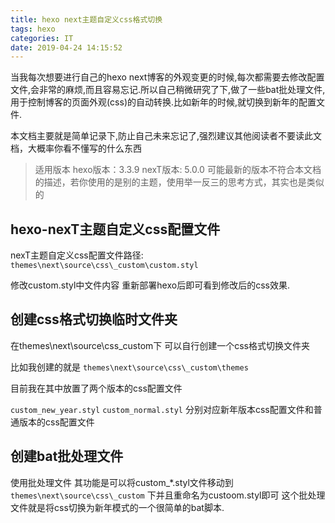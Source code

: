 ```yaml
---
title: hexo next主题自定义css格式切换
tags: hexo
categories: IT
date: 2019-04-24 14:15:52
---
```


当我每次想要进行自己的hexo next博客的外观变更的时候,每次都需要去修改配置文件,会非常的麻烦,而且容易忘记.所以自己稍微研究了下,做了一些bat批处理文件,用于控制博客的页面外观(css)的自动转换.比如新年的时候,就切换到新年的配置文件.

本文档主要就是简单记录下,防止自己未来忘记了,强烈建议其他阅读者不要读此文档，大概率你看不懂写的什么东西

>适用版本
hexo版本：3.3.9
nexT版本: 5.0.0
可能最新的版本不符合本文档的描述，若你使用的是别的主题，使用举一反三的思考方式，其实也是类似的

## hexo-nexT主题自定义css配置文件

nexT主题自定义css配置文件路径: `themes\next\source\css\_custom\custom.styl`

修改custom.styl中文件内容 重新部署hexo后即可看到修改后的css效果.

## 创建css格式切换临时文件夹

在themes\next\source\css\_custom下 可以自行创建一个css格式切换文件夹

比如我创建的就是
`themes\next\source\css\_custom\themes`

目前我在其中放置了两个版本的css配置文件

`custom_new_year.styl`
`custom_normal.styl`
分别对应新年版本css配置文件和普通版本的css配置文件

## 创建bat批处理文件

使用批处理文件 其功能是可以将custom_*.styl文件移动到`themes\next\source\css\_custom`
下并且重命名为custoom.styl即可
这个批处理文件就是将css切换为新年模式的一个很简单的bat脚本.




